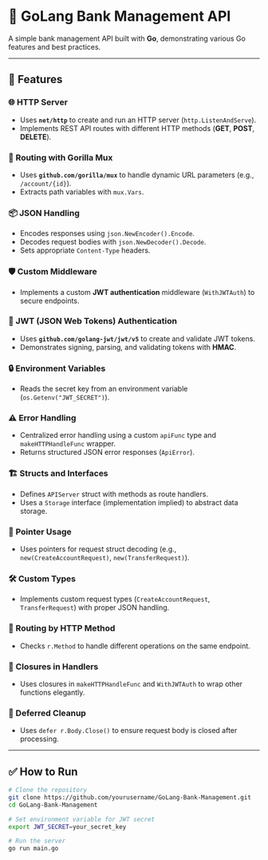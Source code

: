 # 🏦 GoLang Bank Management API

A simple bank management API built with **Go**, demonstrating various Go features and best practices.

---

## 🚀 Features

### 🌐 HTTP Server
- Uses **`net/http`** to create and run an HTTP server (`http.ListenAndServe`).
- Implements REST API routes with different HTTP methods (**GET**, **POST**, **DELETE**).

### 🔀 Routing with Gorilla Mux
- Uses **`github.com/gorilla/mux`** to handle dynamic URL parameters (e.g., `/account/{id}`).
- Extracts path variables with `mux.Vars`.

### 📦 JSON Handling
- Encodes responses using `json.NewEncoder().Encode`.
- Decodes request bodies with `json.NewDecoder().Decode`.
- Sets appropriate `Content-Type` headers.

### 🛡️ Custom Middleware
- Implements a custom **JWT authentication** middleware (`WithJWTAuth`) to secure endpoints.

### 🔑 JWT (JSON Web Tokens) Authentication
- Uses **`github.com/golang-jwt/jwt/v5`** to create and validate JWT tokens.
- Demonstrates signing, parsing, and validating tokens with **HMAC**.

### 🔒 Environment Variables
- Reads the secret key from an environment variable (`os.Getenv("JWT_SECRET")`).

### ⚠️ Error Handling
- Centralized error handling using a custom `apiFunc` type and `makeHTTPHandleFunc` wrapper.
- Returns structured JSON error responses (`ApiError`).

### 🏗️ Structs and Interfaces
- Defines `APIServer` struct with methods as route handlers.
- Uses a `Storage` interface (implementation implied) to abstract data storage.

### 📌 Pointer Usage
- Uses pointers for request struct decoding (e.g., `new(CreateAccountRequest)`, `new(TransferRequest)`).

### 🛠️ Custom Types
- Implements custom request types (`CreateAccountRequest`, `TransferRequest`) with proper JSON handling.

### 🔁 Routing by HTTP Method
- Checks `r.Method` to handle different operations on the same endpoint.

### 🧩 Closures in Handlers
- Uses closures in `makeHTTPHandleFunc` and `WithJWTAuth` to wrap other functions elegantly.

### 🧹 Deferred Cleanup
- Uses `defer r.Body.Close()` to ensure request body is closed after processing.

---

## ✅ How to Run

```bash
# Clone the repository
git clone https://github.com/yourusername/GoLang-Bank-Management.git
cd GoLang-Bank-Management

# Set environment variable for JWT secret
export JWT_SECRET=your_secret_key

# Run the server
go run main.go
